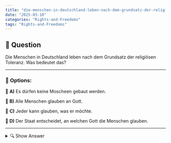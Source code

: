 ```yaml
---
title: "die-menschen-in-deutschland-leben-nach-dem-grundsatz-der-religiosen-toleranz-was-bedeutet-das"
date: "2025-03-10"
categories: "Rights-and-Freedoms"
tags: "Rights-and-Freedoms"
---
```


## 📌 **Question**

Die Menschen in Deutschland leben nach dem Grundsatz der religiösen Toleranz. Was bedeutet das?



---

### 📝 **Options:**

🔘 **A)** Es dürfen keine Moscheen gebaut werden.

🔘 **B)** Alle Menschen glauben an Gott.

🔘 **C)** Jeder kann glauben, was er möchte.

🔘 **D)** Der Staat entscheidet, an welchen Gott die Menschen glauben.

---

<details>
  <summary>🔍 Show Answer</summary>

  <p>
💡  <b>Correct Answer:</b>  c
  </p>
  <p>
    📖<b>Explanation:</b>
    In Deutschland ist der Grundsatz der religiösen Toleranz ein wesentlicher Bestandteil des gesellschaftlichen Zusammenlebens. Dieser Grundsatz garantiert, dass jede Person das Recht hat, ihre Religion frei auszuüben oder keiner Religion anzugehören, ohne Diskriminierung oder Bevormundung durch den Staat. Religionsfreiheit ist im Grundgesetz verankert und fördert ein vielfältiges und respektvolles Miteinander verschiedener Glaubensrichtungen. Dadurch entsteht eine offene Gesellschaft, in der unterschiedliche religiöse Überzeugungen akzeptiert und geschützt werden.
  </p>
</details>
